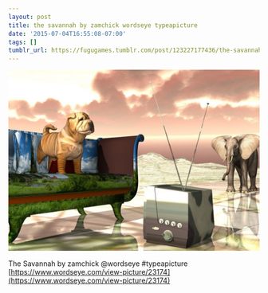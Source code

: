 ```yaml
---
layout: post
title: the savannah by zamchick wordseye typeapicture
date: '2015-07-04T16:55:08-07:00'
tags: []
tumblr_url: https://fugugames.tumblr.com/post/123227177436/the-savannah-by-zamchick-wordseye-typeapicture
---
```

 ![](/tumblr_files/tumblr_nqze3wH4SA1tgne1po1_1280.jpg)  

The Savannah by zamchick @wordseye #typeapicture  
[https://www.wordseye.com/view-picture/23174](https://www.wordseye.com/view-picture/23174)

